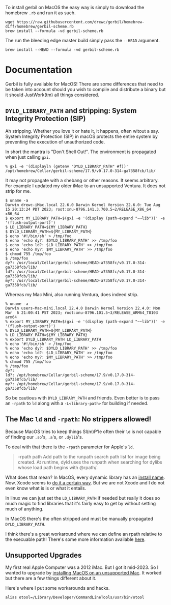 To install gerbil on MacOS the easy way is simply to download the
homebrew `.rb` and run it as such.

    wget https://raw.githubusercontent.com/drewc/gerbil/homebrew-diff/homebrew/gerbil-scheme.rb
    brew install --formula -vd gerbil-scheme.rb

The run the bleeding edge master build simply pass the `--HEAD` argument.

    brew install --HEAD --formula -vd gerbil-scheme.rb


# Documentation

Gerbil is fully available for MacOS! There are some differences that
need to be taken into account should you wish to compile and
distribute a binary but it should JustWork(tm) all things considered.


## `DYLD_LIBRARY_PATH` and stripping: System Integrity Protection (SIP)

Ah stripping. Whether you love it or hate it, it happens, often witout
a say. System Integrity Protection (SIP) in macOS protects the entire
system by preventing the execution of unauthorized code.

In short the mantra is "Don't Shell Out!". The environment is propagated when just calling `gxi`.

    % gxi -e '(displayln (getenv "DYLD_LIBRARY_PATH" #f))'
    /opt/homebrew/Cellar/gerbil-scheme/17.9/v0.17.0-314-ga7358fcb/lib/

It may not propagate with a shebang or other reasons. It seems
arbitrary. For example I updated my older iMac to an unsupported
Ventura. It does not strip for me.

    $ uname -a
    Darwin drewc-iMac.local 22.6.0 Darwin Kernel Version 22.6.0: Tue Aug 15 20:13:24 PDT 2023; root:xnu-8796.141.3.700.5~2/RELEASE_X86_64 x86_64
    $ export MY_LIBRARY_PATH=$(gxi -e '(display (path-expand "~~lib"))' -e '(flush-output-port)')
    $ LD_LIBRARY_PATH=${MY_LIBRARY_PATH}
    $ DYLD_LIBRARY_PATH=${MY_LIBRARY_PATH}
    $ echo '#!/bin/sh' > /tmp/foo
    $ echo 'echo dy?: $DYLD_LIBRARY_PATH' >> /tmp/foo
    $ echo 'echo ld?: $LD_LIBRARY_PATH' >> /tmp/foo
    $ echo 'echo my?: $MY_LIBRARY_PATH' >> /tmp/foo
    $ chmod 755 /tmp/foo
    $ /tmp/foo
    dy?: /usr/local/Cellar/gerbil-scheme/HEAD-a7358fc/v0.17.0-314-ga7358fcb/lib/
    ld?: /usr/local/Cellar/gerbil-scheme/HEAD-a7358fc/v0.17.0-314-ga7358fcb/lib/
    my?: /usr/local/Cellar/gerbil-scheme/HEAD-a7358fc/v0.17.0-314-ga7358fcb/lib/

Whereas my Mac Mini, also running Ventura, does indeed strip.

    % uname -a
    Darwin users-Mac-mini.local 22.4.0 Darwin Kernel Version 22.4.0: Mon Mar  6 21:00:41 PST 2023; root:xnu-8796.101.5~3/RELEASE_ARM64_T8103 arm64
    % export MY_LIBRARY_PATH=$(gxi -e '(display (path-expand "~~lib"))' -e '(flush-output-port)')
    % DYLD_LIBRARY_PATH=${MY_LIBRARY_PATH}
    % LD_LIBRARY_PATH=${MY_LIBRARY_PATH}
    % export DYLD_LIBRARY_PATH LD_LIBRARY_PATH
    % echo '#!/bin/sh' > /tmp/foo
    % echo 'echo dy?: $DYLD_LIBRARY_PATH' >> /tmp/foo
    % echo 'echo ld?: $LD_LIBRARY_PATH' >> /tmp/foo
    % echo 'echo my?: $MY_LIBRARY_PATH' >> /tmp/foo
    % chmod 755 /tmp/foo
    % /tmp/foo
    dy?:
    ld?: /opt/homebrew/Cellar/gerbil-scheme/17.9/v0.17.0-314-ga7358fcb/lib/
    my?: /opt/homebrew/Cellar/gerbil-scheme/17.9/v0.17.0-314-ga7358fcb/lib/

So be cautious with `DYLD_LIBRARY_PATH` and friends. Even better is to
pass an `-rpath` to `ld` along with a `-L<library-path>` for building
if needed.


## The Mac `ld` and `-rpath`: No strippers allowed!

Because MacOS tries to keep things SI(m)P'le often their `ld` is not capable
of finding our `.so`'s, `.a`'s, or `.dylib`'s.

To deal with that there is the `-rpath` parameter for Apple's `ld`.

> -rpath path Add path to the runpath search path list for image being
> 	    created.  At runtime, dyld uses the runpath when
> 	    searching for dylibs whose load path begins with @rpath/.

What does that mean? In MacOS, every dynamic library has an [install
name](https://developer.apple.com/forums/thread/736719). Now, Xcode seems to [do it a certain way](https://developer.apple.com/forums/thread/736728). But we are not Xcode
and I do not even know what is is or what it entails.

In linux we can just set the `LD_LIBRARY_PATH` if needed but really it
does so much magic to find libraries that it's fairly easy to get by
without setting much of anything.

In MacOS there's the often stripped and must be manually propagated
`DYLD_LIBRARY_PATH`.

I think there's a great workaround where we can define an rpath
relative to the execuable path! There's some more information
available [here](https://www.fullstaq.com/knowledge-hub/blogs/an-alternative-to-macos-dyld-library-path).


## Unsupported Upgrades

My first real Apple Computer was a 2012 iMac. But I got it mid-2023. So I wanted to upgrade by 
[installing MacOS on an unsupported Mac](https://www.macworld.com/article/672461/how-to-install-macos-on-unsupported-mac.html). It worked but there are a few things different about it.

Here's where I put some workarounds and hacks.

    alias otool=/Library/Developer/CommandLineTools/usr/bin/otool


